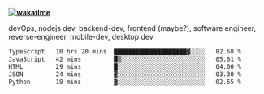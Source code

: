 **[![wakatime](https://wakatime.com/badge/user/87646243-158a-4241-a3cb-668e1fa2dbb8.svg)](https://wakatime.com/@87646243-158a-4241-a3cb-668e1fa2dbb8?style=plastic)**


devOps, nodejs dev, backend-dev, frontend (maybe?), software engineer, reverse-engineer, mobile-dev, desktop dev

<!--START_SECTION:waka-->

```txt
TypeScript   10 hrs 20 mins  ████████████████████▓░░░░   82.68 %
JavaScript   42 mins         █▒░░░░░░░░░░░░░░░░░░░░░░░   05.61 %
HTML         29 mins         █░░░░░░░░░░░░░░░░░░░░░░░░   04.00 %
JSON         24 mins         ▓░░░░░░░░░░░░░░░░░░░░░░░░   03.30 %
Python       19 mins         ▓░░░░░░░░░░░░░░░░░░░░░░░░   02.65 %
```

<!--END_SECTION:waka-->
